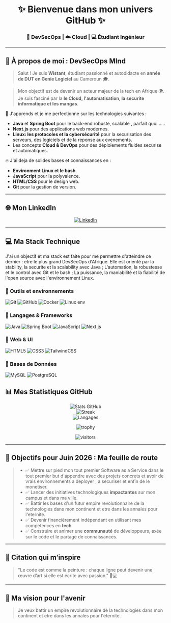 <div align="center">
  <h1>✨ Bienvenue dans mon univers GitHub ✨</h1>
  <h3>🚀 DevSecOps | ☁️ Cloud | 💻 Étudiant Ingénieur</h3>
</div>

---

## 🌟 À propos de moi : DevSecOps MInd

> Salut ! Je suis **Wistant**, étudiant passionné et autodidacte en **année de DUT en Genie Logiciel** au Cameroun 🎓.

> Mon objectif est de devenir un acteur majeur de la tech en Afrique 🌍. Je suis fasciné par la **le Cloud,
l'automatisation, la securite informatique et les mangas**.

🚀 J'apprends et je me perfectionne sur les technologies suivantes :

* **Java** et **Spring Boot** pour le back-end robuste, scalable , parfait quoi......
* **Next.js** pour des applications web modernes.
* **Linux: les protocoles et la cybersécurité** pour la securisation des serveurs, des logiciels et de la reponse aux
  evenements.
* Les concepts **Cloud & DevOps** pour des déploiements fluides securise et automatiques.

🔥 J'ai deja de solides bases et connaissances en :

* **Environment Linux et le bash**.
* **JavaScript** pour la polyvalence.
* **HTML/CSS** pour le design web.
* **Git** pour la gestion de version.

---

## 🌐 Mon LinkedIn

<p align="center">
  <a href="https://linkedin.com/in/wistantkode" target="_blank">
    <img src="https://img.shields.io/badge/LinkedIn-%230077B5.svg?logo=linkedin&logoColor=white" alt="LinkedIn"/>
  </a>
  <br>


</p>

---

## 💻 Ma Stack Technique

J'ai un objectif et ma stack est faite pour me permettre d'atteindre ce dernier : etre le plus grand DevSecOps d'Afrique.
Elle est orienté par la stability, la securite et la scalability avec Java ;
L'automation, la robustesse et le control avec Git et le bash ;
La puissance, la maniabilité et la fiabilité de l'open source avec l'environnement Linux.

### 🔹 Outils et environnements

![Git](https://img.shields.io/badge/git-%23F05033.svg?style=for-the-badge&logo=git&logoColor=white) 
![GitHub](https://img.shields.io/badge/github-%23121011.svg?style=for-the-badge&logo=github&logoColor=white)
![Docker](https://img.shields.io/badge/docker-%230db7ed.svg?style=for-the-badge&logo=docker&logoColor=white)
![Linux env](https://img.shields.io/badge/linux-%23FCC624.svg?style=for-the-badge&logo=linux&logoColor=black)

[//]: # (![Power BI]&#40;https://img.shields.io/badge/power_bi-F2C811?style=for-the-badge&logo=powerbi&logoColor=black&#41;)

### 🔹 Langages & Frameworks

![Java](https://img.shields.io/badge/java-%23ED8B00.svg?style=for-the-badge&logo=openjdk&logoColor=white)
![Spring Boot](https://img.shields.io/badge/springboot-%236DB33F.svg?style=for-the-badge&logo=springboot&logoColor=white)
![JavaScript](https://img.shields.io/badge/javascript-%23323330.svg?style=for-the-badge&logo=javascript&logoColor=%23F7DF1E)
![Next.js](https://img.shields.io/badge/next.js-%23000000.svg?style=for-the-badge&logo=nextdotjs&logoColor=white)

### 🔹 Web & UI

![HTML5](https://img.shields.io/badge/html5-%23E34F26.svg?style=for-the-badge&logo=html5&logoColor=white)
![CSS3](https://img.shields.io/badge/css3-%231572B6.svg?style=for-the-badge&logo=css3&logoColor=white)
![TailwindCSS](https://img.shields.io/badge/tailwindcss-%2338B2AC.svg?style=for-the-badge&logo=tailwind-css&logoColor=white)

### 🔹 Bases de Données

![MySQL](https://img.shields.io/badge/mysql-%2300f.svg?style=for-the-badge&logo=mysql&logoColor=white)
![PostgreSQL](https://img.shields.io/badge/postgresql-%23316192.svg?style=for-the-badge&logo=postgresql&logoColor=white)



## 📊 Mes Statistiques GitHub

<div align="center">
  
  <img src="https://github-readme-stats.vercel.app/api?username=wistantkode&theme=radical&show_icons=true" alt="Stats GitHub"/>
  <br/>
  <img src="https://streak-stats.demolab.com?user=wistantkode&theme=radical&hide_border=false" alt="Streak"/>
  <br/>
  <img src="https://github-readme-stats.vercel.app/api/top-langs/?username=wistantkode&layout=compact&theme=radical" alt="Langages"/>

  ![trophy](https://github-profile-trophy.vercel.app/?username=wistantkode&theme=radical&no-frame=true&no-bg=true&margin-w=15)

  ![visitors](https://visitor-badge.laobi.icu/badge?page_id=wistantkode.wistantkode)

</div>

---

## 🚀 Objectifs pour Juin 2026 : Ma feuille de route

> * ✅ Mettre sur pied mon tout premier Software as a Service dans le tout premier but d'appendre avec des projets
    concrets et avoir de vrais environnements a deployer , a securiser et enfin de le monetiser.
>* ✅ Lancer des initiatives technologiques **impactantes** sur mon campus et dans ma ville.
>* ✅ Battir les bases d'un futur empire revolutionnaire de la technologies dans mon continent et etre dans les annales
   pour l'eternite.
>* ✅ Devenir financièrement indépendant en utilisant mes compétences en **tech**.
>* ✅ Construire et animer une **communauté** de développeurs, axée sur le code et le partage de connaissances.

---

## 📖 Citation qui m’inspire

> "Le code est comme la peinture : chaque ligne peut devenir une œuvre d’art si elle est écrite avec passion." 🎨💻

---

## 🎯 Ma vision pour l'avenir

> Je veux battir un empire revolutionnaire de la technologies dans mon continent et etre dans les annales pour
> l'eternite.


